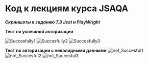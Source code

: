 #  Код к лекциям курса JSAQA

***Скриншоты к заданию 7.3 Jest и PlayWright***

**Тест по успешной авторизации** 

![Succesfully1](https://user-images.githubusercontent.com/90593727/170452345-4c6b1f20-9f65-4c70-b6a6-9acbc7ad0632.png)
![Succesfully2](https://user-images.githubusercontent.com/90593727/170452361-f4c0b790-780a-457f-861b-f4aa092090e8.png)
![Succesfully3](https://user-images.githubusercontent.com/90593727/170452370-efd8e300-812a-4e57-a1d3-890e9e066f8c.png)

**Тест по авторизации с невалидными данными** 
![not_Succesful1](https://user-images.githubusercontent.com/90593727/170452377-b0e23c8e-d059-451b-8034-ae5c72fc6949.png)
![not_Succesful2](https://user-images.githubusercontent.com/90593727/170452384-596b395e-d82b-48bb-b438-77811cded5f4.png)
![not_Succesful3](https://user-images.githubusercontent.com/90593727/170452391-9becedca-97b7-45dd-844d-1db2c2cee0af.png)

